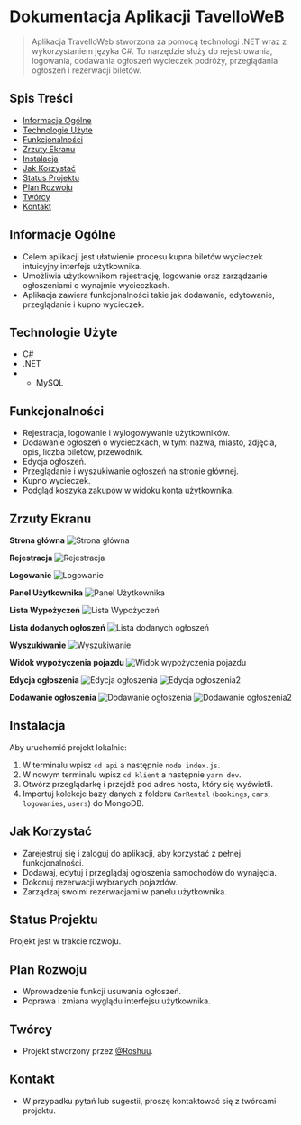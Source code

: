 # Dokumentacja Aplikacji TavelloWeB
 
> Aplikacja TravelloWeb stworzona za pomocą technologi .NET wraz z wykorzystaniem języka C#. To narzędzie służy do rejestrowania, logowania, dodawania ogłoszeń wycieczek podróży, przeglądania ogłoszeń i rezerwacji biletów.
 
## Spis Treści
* [Informacje Ogólne](#informacje-ogólne)
* [Technologie Użyte](#technologie-użyte)
* [Funkcjonalności](#funkcjonalności)
* [Zrzuty Ekranu](#zrzuty-ekranu)
* [Instalacja](#instalacja)
* [Jak Korzystać](#jak-korzystać)
* [Status Projektu](#status-projektu)
* [Plan Rozwoju](#plan-rozwoju)
* [Twórcy](#twórcy)
* [Kontakt](#kontakt)
 
## Informacje Ogólne
- Celem aplikacji jest ułatwienie procesu kupna biletów wycieczek intuicyjny interfejs użytkownika.
- Umożliwia użytkownikom rejestrację, logowanie oraz zarządzanie ogłoszeniami o wynajmie wycieczkach.
- Aplikacja zawiera funkcjonalności takie jak dodawanie, edytowanie, przeglądanie i kupno wycieczek.
 
## Technologie Użyte
- C#
- .NET
- - MySQL
 
## Funkcjonalności
- Rejestracja, logowanie i wylogowywanie użytkowników.
- Dodawanie ogłoszeń o wycieczkach, w tym: nazwa, miasto, zdjęcia, opis, liczba biletów, przewodnik.
- Edycja ogłoszeń.
- Przeglądanie i wyszukiwanie ogłoszeń na stronie głównej.
- Kupno wycieczek.
- Podgląd koszyka zakupów w widoku konta użytkownika.
 
## Zrzuty Ekranu

**Strona główna**
![Strona główna](![image](https://github.com/Roshuu/TravelloProject/assets/96373395/8234df27-2dd2-435e-b9a4-3c48c3ac5ed5))

**Rejestracja**
![Rejestracja](Screenshots/rejestracja.png)

**Logowanie**
![Logowanie](Screenshots/logowanie.png)

**Panel Użytkownika**
![Panel Użytkownika](Screenshots/paneluzytkownika.png)

**Lista Wypożyczeń**
![Lista Wypożyczeń](Screenshots/mojewypozyczenia.png)

**Lista dodanych ogłoszeń**
![Lista dodanych ogłoszeń](Screenshots/widokmojesamochody.png)

**Wyszukiwanie**
![Wyszukiwanie](Screenshots/wyszukiwanie.png)

**Widok wypożyczenia pojazdu**
![Widok wypożyczenia pojazdu](Screenshots/widokwypozyczenia.png)

**Edycja ogłoszenia**
![Edycja ogłoszenia](Screenshots/edycjaogloszenia.png)
![Edycja ogłoszenia2](Screenshots/edycjaogloszenia2.png)

**Dodawanie ogłoszenia**
![Dodawanie ogłoszenia](Screenshots/dodawaniepojazdu.png)
![Dodawanie ogłoszenia2](Screenshots/dodawaniepojazdu2.png)
 
## Instalacja
Aby uruchomić projekt lokalnie:
1. W terminalu wpisz `cd api` a następnie `node index.js`.
2. W nowym terminalu wpisz `cd klient` a następnie `yarn dev`.
3. Otwórz przeglądarkę i przejdź pod adres hosta, który się wyświetli.
4. Importuj kolekcje bazy danych z folderu `CarRental` (`bookings`, `cars`, `logowanies`, `users`) do MongoDB.
 
## Jak Korzystać
- Zarejestruj się i zaloguj do aplikacji, aby korzystać z pełnej funkcjonalności.
- Dodawaj, edytuj i przeglądaj ogłoszenia samochodów do wynajęcia.
- Dokonuj rezerwacji wybranych pojazdów.
- Zarządzaj swoimi rezerwacjami w panelu użytkownika.
 
## Status Projektu
Projekt jest w trakcie rozwoju.
 
## Plan Rozwoju
- Wprowadzenie funkcji usuwania ogłoszeń.
- Poprawa i zmiana wyglądu interfejsu użytkownika.
 
## Twórcy
- Projekt stworzony przez [@Roshuu](https://github.com/Roshuu).
 
## Kontakt
- W przypadku pytań lub sugestii, proszę kontaktować się z twórcami projektu.

